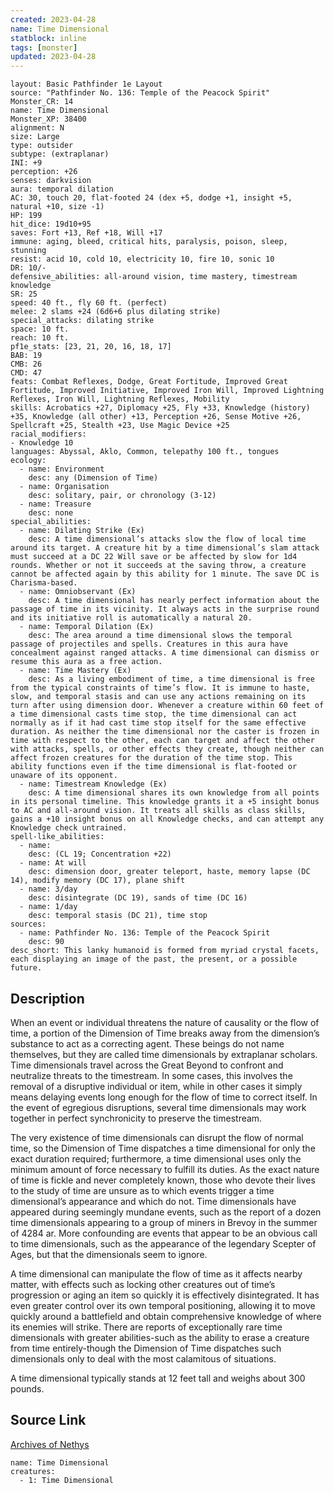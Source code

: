```yaml
---
created: 2023-04-28
name: Time Dimensional
statblock: inline
tags: [monster]
updated: 2023-04-28
---
```

```statblock
layout: Basic Pathfinder 1e Layout
source: "Pathfinder No. 136: Temple of the Peacock Spirit"
Monster_CR: 14
name: Time Dimensional
Monster_XP: 38400
alignment: N
size: Large
type: outsider
subtype: (extraplanar)
INI: +9
perception: +26
senses: darkvision
aura: temporal dilation
AC: 30, touch 20, flat-footed 24 (dex +5, dodge +1, insight +5, natural +10, size -1)
HP: 199
hit_dice: 19d10+95
saves: Fort +13, Ref +18, Will +17
immune: aging, bleed, critical hits, paralysis, poison, sleep, stunning
resist: acid 10, cold 10, electricity 10, fire 10, sonic 10
DR: 10/-
defensive_abilities: all-around vision, time mastery, timestream knowledge
SR: 25
speed: 40 ft., fly 60 ft. (perfect)
melee: 2 slams +24 (6d6+6 plus dilating strike)
special_attacks: dilating strike
space: 10 ft.
reach: 10 ft.
pf1e_stats: [23, 21, 20, 16, 18, 17]
BAB: 19
CMB: 26
CMD: 47
feats: Combat Reflexes, Dodge, Great Fortitude, Improved Great Fortitude, Improved Initiative, Improved Iron Will, Improved Lightning Reflexes, Iron Will, Lightning Reflexes, Mobility
skills: Acrobatics +27, Diplomacy +25, Fly +33, Knowledge (history) +35, Knowledge (all other) +13, Perception +26, Sense Motive +26, Spellcraft +25, Stealth +23, Use Magic Device +25
racial_modifiers:
- Knowledge 10
languages: Abyssal, Aklo, Common, telepathy 100 ft., tongues
ecology:
  - name: Environment
    desc: any (Dimension of Time)
  - name: Organisation
    desc: solitary, pair, or chronology (3-12)
  - name: Treasure
    desc: none
special_abilities:
  - name: Dilating Strike (Ex)
    desc: A time dimensional’s attacks slow the flow of local time around its target. A creature hit by a time dimensional’s slam attack must succeed at a DC 22 Will save or be affected by slow for 1d4 rounds. Whether or not it succeeds at the saving throw, a creature cannot be affected again by this ability for 1 minute. The save DC is Charisma-based.
  - name: Omniobservant (Ex)
    desc: A time dimensional has nearly perfect information about the passage of time in its vicinity. It always acts in the surprise round and its initiative roll is automatically a natural 20.
  - name: Temporal Dilation (Ex)
    desc: The area around a time dimensional slows the temporal passage of projectiles and spells. Creatures in this aura have concealment against ranged attacks. A time dimensional can dismiss or resume this aura as a free action.
  - name: Time Mastery (Ex)
    desc: As a living embodiment of time, a time dimensional is free from the typical constraints of time’s flow. It is immune to haste, slow, and temporal stasis and can use any actions remaining on its turn after using dimension door. Whenever a creature within 60 feet of a time dimensional casts time stop, the time dimensional can act normally as if it had cast time stop itself for the same effective duration. As neither the time dimensional nor the caster is frozen in time with respect to the other, each can target and affect the other with attacks, spells, or other effects they create, though neither can affect frozen creatures for the duration of the time stop. This ability functions even if the time dimensional is flat-footed or unaware of its opponent.
  - name: Timestream Knowledge (Ex)
    desc: A time dimensional shares its own knowledge from all points in its personal timeline. This knowledge grants it a +5 insight bonus to AC and all-around vision. It treats all skills as class skills, gains a +10 insight bonus on all Knowledge checks, and can attempt any Knowledge check untrained.
spell-like_abilities:
  - name:
    desc: (CL 19; Concentration +22)
  - name: At will
    desc: dimension door, greater teleport, haste, memory lapse (DC 14), modify memory (DC 17), plane shift
  - name: 3/day
    desc: disintegrate (DC 19), sands of time (DC 16)
  - name: 1/day
    desc: temporal stasis (DC 21), time stop
sources:
  - name: Pathfinder No. 136: Temple of the Peacock Spirit
    desc: 90
desc_short: This lanky humanoid is formed from myriad crystal facets, each displaying an image of the past, the present, or a possible future.
```
## Description
When an event or individual threatens the nature of causality or the flow of time, a portion of the Dimension of Time breaks away from the dimension’s substance to act as a correcting agent. These beings do not name themselves, but they are called time dimensionals by extraplanar scholars. Time dimensionals travel across the Great Beyond to confront and neutralize threats to the timestream. In some cases, this involves the removal of a disruptive individual or item, while in other cases it simply means delaying events long enough for the flow of time to correct itself. In the event of egregious disruptions, several time dimensionals may work together in perfect synchronicity to preserve the timestream.

 The very existence of time dimensionals can disrupt the flow of normal time, so the Dimension of Time dispatches a time dimensional for only the exact duration required; furthermore, a time dimensional uses only the minimum amount of force necessary to fulfill its duties. As the exact nature of time is fickle and never completely known, those who devote their lives to the study of time are unsure as to which events trigger a time dimensional’s appearance and which do not. Time dimensionals have appeared during seemingly mundane events, such as the report of a dozen time dimensionals appearing to a group of miners in Brevoy in the summer of 4284 ar. More confounding are events that appear to be an obvious call to time dimensionals, such as the appearance of the legendary Scepter of Ages, but that the dimensionals seem to ignore.

 A time dimensional can manipulate the flow of time as it affects nearby matter, with effects such as locking other creatures out of time’s progression or aging an item so quickly it is effectively disintegrated. It has even greater control over its own temporal positioning, allowing it to move quickly around a battlefield and obtain comprehensive knowledge of where its enemies will strike. There are reports of exceptionally rare time dimensionals with greater abilities-such as the ability to erase a creature from time entirely-though the Dimension of Time dispatches such dimensionals only to deal with the most calamitous of situations.

 A time dimensional typically stands at 12 feet tall and weighs about 300 pounds.
## Source Link
[Archives of Nethys](https://aonprd.com/MonsterDisplay.aspx?ItemName=Time%20Dimensional)
```encounter-table
name: Time Dimensional
creatures:
  - 1: Time Dimensional
```
